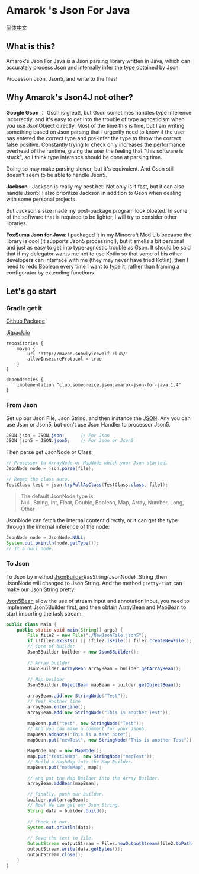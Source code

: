 # Amarok 's Json For Java

[简体中文](README_CN.md)

## What is this?
Amarok's Json For Java is a Json parsing library written in Java, which can accurately process Json and internally infer the type obtained by Json.

Processon Json, Json5, and write to the files!

## Why Amarok's Json4J not other?
**Google Gson** ： Gson is great!, but Gson sometimes handles type inference incorrectly, and it's easy to get into the trouble of type agnosticism when you use JsonObject directly. Most of the time this is fine, but I am writing something based on Json parsing that I urgently need to know if the user has entered the correct type and pre-infer the type to throw the correct false positive. Constantly trying to check only increases the performance overhead of the runtime, giving the user the feeling that "this software is stuck", so I think type inference should be done at parsing time.

Doing so may make parsing slower, but it's equivalent. And Gson still doesn't seem to be able to handle Json5.

**Jackson** : Jackson is really my best bet! Not only is it fast, but it can also handle Json5! I also prioritize Jackson in addition to Gson when dealing with some personal projects.

But Jackson's size made my post-package program look bloated. In some of the software that is required to be lighter, I will try to consider other libraries.

**FoxSuma Json for Java**: I packaged it in my Minecraft Mod Lib because the library is cool (it supports Json5 processing!), but it smells a bit personal and just as easy to get into type-agnostic trouble as Gson. It should be said that if my delegator wants me not to use Kotlin so that some of his other developers can interface with me (they may never have tried Kotlin), then I need to redo Boolean every time I want to type it, rather than framing a configurator by extending functions.

## Let's go start

### Gradle get it

[Github Package](https://github.com/AmarokIce/AmarokJsonForJava/packages/1929112)

[Jitpack.io](https://jitpack.io/#AmarokIce/AmarokJsonForJava)

```groove
repositories {
    maven {
        url 'http://maven.snowlyicewolf.club/'
        allowInsecureProtocol = true
    }
}

dependencies {
    implementation "club.someoneice.json:amarok-json-for-java:1.4"
}
```

### From Json

Set up our Json File, Json String, and then instance the [JSON](src/main/java/club/someoneice/json/JSON.java). Any you can use Json or Json5, but don't use Json Handler to processor Json5.

```java
JSON json = JSON.json;      // For Json
JSON json5 = JSON.json5;    // For Json or Json5
```

Then parse get JsonNode or Class:
```java
// Processor to ArrayNode or MapNode which your Json started。
JsonNode node = json.parse(file);

// Remap the class auto.
TestClass test = json.tryPullAsClass(TestClass.class, file1);
```

> The default JsonNode type is: <br />
> Null, String, Int, Float, Double, Boolean, Map, Array, Number, Long, Other

JsonNode can fetch the internal content directly, or it can get the type through the internal inference of the node:
```java
JsonNode node = JsonNode.NULL;
System.out.println(node.getType());
// It a null node.
```

### To Json

To Json by method [JsonBuilder](src/main/java/club/someoneice/json/processor/JsonBuilder.java)#asString(JsonNode) :String ,then JsonNode will changed to Json String. And the method `prettyPrint` can make our Json String pretty.

[Json5Bean](src/main/java/club/someoneice/json/processor/Json5Builder.java) allow the use of stream input and annotation input, you need to implement Json5Builder first, and then obtain ArrayBean and MapBean to start importing the task stream.
```java
public class Main {
    public static void main(String[] args) {
        File file2 = new File("./NewJsonFile.json5");
        if (!file2.exists() || !file2.isFile()) file2.createNewFile();
        // Core of builder
        Json5Builder builder = new Json5Builder();
        
        // Array builder
        Json5Builder.ArrayBean arrayBean = builder.getArrayBean();
        
        // Map builder
        Json5Builder.ObjectBean mapBean = builder.getObjectBean();

        arrayBean.add(new StringNode("Test"));
        // Yes! Another line
        arrayBean.enterLine();
        arrayBean.add(new StringNode("This is another Test"));
        
        mapBean.put("test", new StringNode("Test"));
        // And you can make a comment for your Json5.
        mapBean.addNote("This is a test note");
        mapBean.put("newTest", new StringNode("This is another Test"));

        MapNode map = new MapNode();
        map.put("testInMap", new StringNode("mapTest"));
        // Build a HashMap into the Map Builder.
        mapBean.put("nodeMap", map);

        // And put the Map Builder into the Array Builder.
        arrayBean.addBean(mapBean);

        // Finally, push our Builder.
        builder.put(arrayBean);
        // Now! We can get our Json String.
        String data = builder.build();
        
        // Check it out.
        System.out.println(data);

        // Save the text to file.
        OutputStream outputStream = Files.newOutputStream(file2.toPath());
        outputStream.write(data.getBytes());
        outputStream.close();
    }
}
```